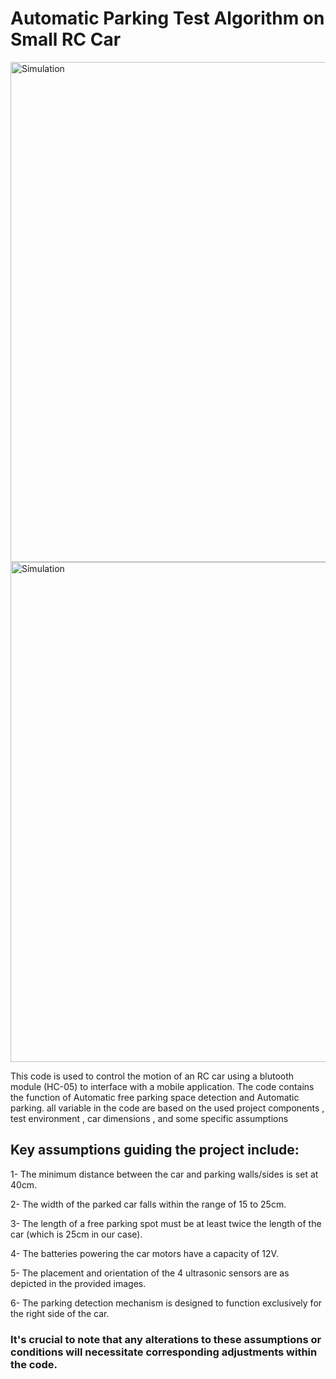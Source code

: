 # Automatic Parking Test Algorithm on Small RC Car

<img align="center" alt="Simulation" width="800" src="https://github.com/Ahmedalaalotfy/GP_Drivers/blob/main/GP_Atmega328P_Drivers/RC_Car_Automatic_Parking/Pics/1.1.png">

<img align="center" alt="Simulation" width="800" src="https://github.com/Ahmedalaalotfy/GP_Drivers/blob/main/GP_Atmega328P_Drivers/RC_Car_Automatic_Parking/Pics/2.2.png">

This code is used to control the motion of an RC car using a blutooth module (HC-05) to interface with a mobile application.
The code contains the function of Automatic free parking space detection and Automatic parking.
all variable in the code are based on the used project components , test environment , car dimensions , and some specific assumptions

## Key assumptions guiding the project include:

1- The minimum distance between the car and parking walls/sides is set at 40cm.

2- The width of the parked car falls within the range of 15 to 25cm.

3- The length of a free parking spot must be at least twice the length of the car (which is 25cm in our case).

4- The batteries powering the car motors have a capacity of 12V.

5- The placement and orientation of the 4 ultrasonic sensors are as depicted in the provided images.

6- The parking detection mechanism is designed to function exclusively for the right side of the car.

### It's crucial to note that any alterations to these assumptions or conditions will necessitate corresponding adjustments within the code.
